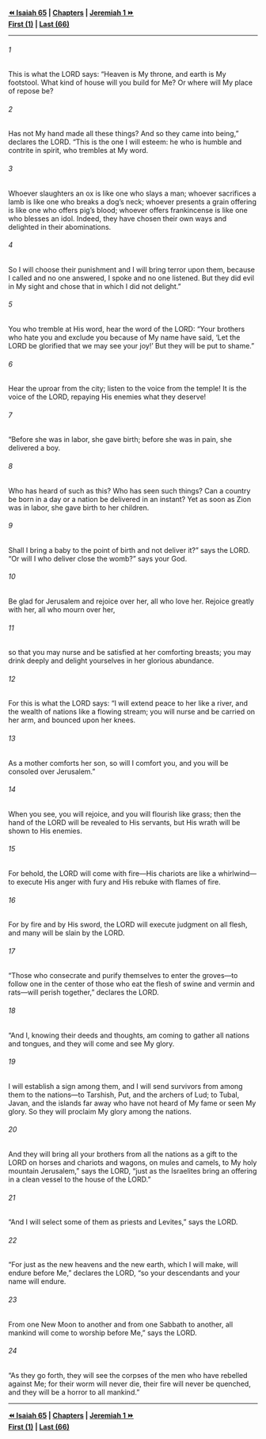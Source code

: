   
**[⏪ Isaiah 65](./Isaiah%2065.md) | [Chapters](./_index.md) | [Jeremiah 1 ⏩](../44.24%20Jeremiah/Jeremiah%201.md)**  
**[First (1)](./Isaiah%201.md) | [Last (66)](Isaiah%2066.md)**  
  
---  
  
###### 1  
This is what the LORD says: “Heaven is My throne, and earth is My footstool. What kind of house will you build for Me? Or where will My place of repose be?  
  
###### 2  
Has not My hand made all these things? And so they came into being,” declares the LORD. “This is the one I will esteem: he who is humble and contrite in spirit, who trembles at My word.  
  
###### 3  
Whoever slaughters an ox is like one who slays a man; whoever sacrifices a lamb is like one who breaks a dog’s neck; whoever presents a grain offering is like one who offers pig’s blood; whoever offers frankincense is like one who blesses an idol. Indeed, they have chosen their own ways and delighted in their abominations.  
  
###### 4  
So I will choose their punishment and I will bring terror upon them, because I called and no one answered, I spoke and no one listened. But they did evil in My sight and chose that in which I did not delight.”  
  
###### 5  
You who tremble at His word, hear the word of the LORD: “Your brothers who hate you and exclude you because of My name have said, ‘Let the LORD be glorified that we may see your joy!’ But they will be put to shame.”  
  
###### 6  
Hear the uproar from the city; listen to the voice from the temple! It is the voice of the LORD, repaying His enemies what they deserve!  
  
###### 7  
“Before she was in labor, she gave birth; before she was in pain, she delivered a boy.  
  
###### 8  
Who has heard of such as this? Who has seen such things? Can a country be born in a day or a nation be delivered in an instant? Yet as soon as Zion was in labor, she gave birth to her children.  
  
###### 9  
Shall I bring a baby to the point of birth and not deliver it?” says the LORD. “Or will I who deliver close the womb?” says your God.  
  
###### 10  
Be glad for Jerusalem and rejoice over her, all who love her. Rejoice greatly with her, all who mourn over her,  
  
###### 11  
so that you may nurse and be satisfied at her comforting breasts; you may drink deeply and delight yourselves in her glorious abundance.  
  
###### 12  
For this is what the LORD says: “I will extend peace to her like a river, and the wealth of nations like a flowing stream; you will nurse and be carried on her arm, and bounced upon her knees.  
  
###### 13  
As a mother comforts her son, so will I comfort you, and you will be consoled over Jerusalem.”  
  
###### 14  
When you see, you will rejoice, and you will flourish like grass; then the hand of the LORD will be revealed to His servants, but His wrath will be shown to His enemies.  
  
###### 15  
For behold, the LORD will come with fire—His chariots are like a whirlwind—to execute His anger with fury and His rebuke with flames of fire.  
  
###### 16  
For by fire and by His sword, the LORD will execute judgment on all flesh, and many will be slain by the LORD.  
  
###### 17  
“Those who consecrate and purify themselves to enter the groves—to follow one in the center of those who eat the flesh of swine and vermin and rats—will perish together,” declares the LORD.  
  
###### 18  
“And I, knowing their deeds and thoughts, am coming to gather all nations and tongues, and they will come and see My glory.  
  
###### 19  
I will establish a sign among them, and I will send survivors from among them to the nations—to Tarshish, Put, and the archers of Lud; to Tubal, Javan, and the islands far away who have not heard of My fame or seen My glory. So they will proclaim My glory among the nations.  
  
###### 20  
And they will bring all your brothers from all the nations as a gift to the LORD on horses and chariots and wagons, on mules and camels, to My holy mountain Jerusalem,” says the LORD, “just as the Israelites bring an offering in a clean vessel to the house of the LORD.”  
  
###### 21  
“And I will select some of them as priests and Levites,” says the LORD.  
  
###### 22  
“For just as the new heavens and the new earth, which I will make, will endure before Me,” declares the LORD, “so your descendants and your name will endure.  
  
###### 23  
From one New Moon to another and from one Sabbath to another, all mankind will come to worship before Me,” says the LORD.  
  
###### 24  
“As they go forth, they will see the corpses of the men who have rebelled against Me; for their worm will never die, their fire will never be quenched, and they will be a horror to all mankind.”  
  
  
---  
  
**[⏪ Isaiah 65](./Isaiah%2065.md) | [Chapters](./_index.md) | [Jeremiah 1 ⏩](../44.24%20Jeremiah/Jeremiah%201.md)**  
**[First (1)](./Isaiah%201.md) | [Last (66)](Isaiah%2066.md)**  
  
